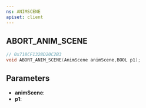```yaml
---
ns: ANIMSCENE
apiset: client
---
```

## ABORT_ANIM_SCENE

```c
// 0x718CF1328D20C2B3
void ABORT_ANIM_SCENE(AnimScene animScene,BOOL p1);
```


## Parameters
* **animScene**:
* **p1**:



